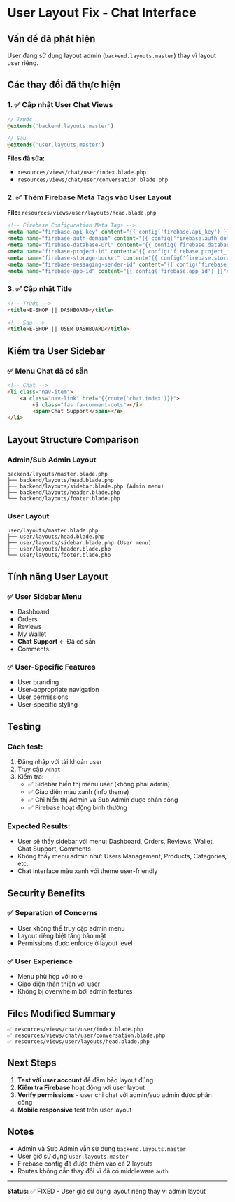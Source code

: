 # User Layout Fix - Chat Interface

## Vấn đề đã phát hiện
User đang sử dụng layout admin (`backend.layouts.master`) thay vì layout user riêng.

## Các thay đổi đã thực hiện

### 1. ✅ Cập nhật User Chat Views
```php
// Trước
@extends('backend.layouts.master')

// Sau  
@extends('user.layouts.master')
```

**Files đã sửa:**
- `resources/views/chat/user/index.blade.php`
- `resources/views/chat/user/conversation.blade.php`

### 2. ✅ Thêm Firebase Meta Tags vào User Layout
**File:** `resources/views/user/layouts/head.blade.php`

```html
<!-- Firebase Configuration Meta Tags -->
<meta name="firebase-api-key" content="{{ config('firebase.api_key') }}">
<meta name="firebase-auth-domain" content="{{ config('firebase.auth_domain') }}">
<meta name="firebase-database-url" content="{{ config('firebase.database_url') }}">
<meta name="firebase-project-id" content="{{ config('firebase.project_id') }}">
<meta name="firebase-storage-bucket" content="{{ config('firebase.storage_bucket') }}">
<meta name="firebase-messaging-sender-id" content="{{ config('firebase.messaging_sender_id') }}">
<meta name="firebase-app-id" content="{{ config('firebase.app_id') }}">
```

### 3. ✅ Cập nhật Title
```html
<!-- Trước -->
<title>E-SHOP || DASHBOARD</title>

<!-- Sau -->
<title>E-SHOP || USER DASHBOARD</title>
```

## Kiểm tra User Sidebar

### ✅ Menu Chat đã có sẵn
```html
<!-- Chat -->
<li class="nav-item">
    <a class="nav-link" href="{{route('chat.index')}}">
        <i class="fas fa-comment-dots"></i>
        <span>Chat Support</span></a>
</li>
```

## Layout Structure Comparison

### Admin/Sub Admin Layout
```
backend/layouts/master.blade.php
├── backend/layouts/head.blade.php
├── backend/layouts/sidebar.blade.php (Admin menu)
├── backend/layouts/header.blade.php
└── backend/layouts/footer.blade.php
```

### User Layout  
```
user/layouts/master.blade.php
├── user/layouts/head.blade.php
├── user/layouts/sidebar.blade.php (User menu)
├── user/layouts/header.blade.php
└── user/layouts/footer.blade.php
```

## Tính năng User Layout

### ✅ User Sidebar Menu
- Dashboard
- Orders
- Reviews  
- My Wallet
- **Chat Support** ← Đã có sẵn
- Comments

### ✅ User-Specific Features
- User branding
- User-appropriate navigation
- User permissions
- User-specific styling

## Testing

### Cách test:
1. Đăng nhập với tài khoản user
2. Truy cập `/chat`
3. Kiểm tra:
   - ✅ Sidebar hiển thị menu user (không phải admin)
   - ✅ Giao diện màu xanh (info theme)
   - ✅ Chỉ hiển thị Admin và Sub Admin được phân công
   - ✅ Firebase hoạt động bình thường

### Expected Results:
- User sẽ thấy sidebar với menu: Dashboard, Orders, Reviews, Wallet, Chat Support, Comments
- Không thấy menu admin như: Users Management, Products, Categories, etc.
- Chat interface màu xanh với theme user-friendly

## Security Benefits

### ✅ Separation of Concerns
- User không thể truy cập admin menu
- Layout riêng biệt tăng bảo mật
- Permissions được enforce ở layout level

### ✅ User Experience
- Menu phù hợp với role
- Giao diện thân thiện với user
- Không bị overwhelm bởi admin features

## Files Modified Summary

```
✅ resources/views/chat/user/index.blade.php
✅ resources/views/chat/user/conversation.blade.php  
✅ resources/views/user/layouts/head.blade.php
```

## Next Steps

1. **Test với user account** để đảm bảo layout đúng
2. **Kiểm tra Firebase** hoạt động với user layout
3. **Verify permissions** - user chỉ chat với admin/sub admin được phân công
4. **Mobile responsive** test trên user layout

## Notes

- Admin và Sub Admin vẫn sử dụng `backend.layouts.master`
- User giờ sử dụng `user.layouts.master` 
- Firebase config đã được thêm vào cả 2 layouts
- Routes không cần thay đổi vì đã có middleware `auth`

---
**Status:** ✅ FIXED - User giờ sử dụng layout riêng thay vì admin layout